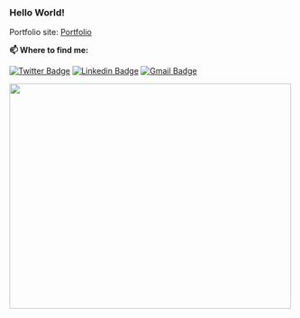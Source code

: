 ### Hello World! 

Portfolio site: [Portfolio](https://omeripek.net/)

**📫 Where to find me:** 

[![Twitter Badge](https://img.shields.io/badge/-@omripk-1ca0f1?style=flat-square&labelColor=1ca0f1&logo=twitter&logoColor=white&link=https://twitter.com/omripk)](https://twitter.com/omripk) 
[![Linkedin Badge](https://img.shields.io/badge/-omripk-blue?style=flat-square&logo=Linkedin&logoColor=white&link=https://www.linkedin.com/in/omripk/)](https://www.linkedin.com/in/omripk/) 
[![Gmail Badge](https://img.shields.io/badge/-omer.ipk@gmail.com-c14438?style=flat-square&logo=Gmail&logoColor=black&link=mailto:omer.ipk@gmail.com)](mailto:omer.ipk@gmail.com)


<img src="https://wakatime.com/share/@omripk/6d42cebc-41e7-48d6-be91-1ceca16461d0.svg" width="500" height="400" />

